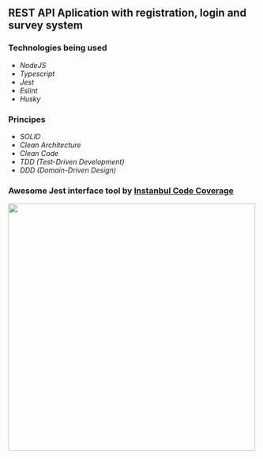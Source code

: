 ## REST API Aplication with registration, login and survey system
  ### Technologies being used
  * _NodeJS_
  * _Typescript_
  * _Jest_
  * _Eslint_
  * _Husky_
  ### Principes
  * _SOLID_
  * _Clean Architecture_
  * _Clean Code_
  * _TDD (Test-Driven Development)_
  * _DDD (Domain-Driven Design)_

### Awesome Jest interface tool by [Instanbul Code Coverage](https://istanbul.js.org/)
<img src="https://github.com/anic4cio/survey-registration-rest-api/assets/98566343/b3096bcf-0b88-4f7e-be62-5bce9be062d4" width="500">
